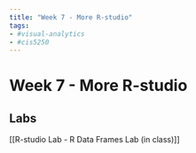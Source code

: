 ```yaml
---
title: "Week 7 - More R-studio"
tags:
- #visual-analytics 
- #cis5250 
---
```

# Week 7 - More R-studio



## Labs
[[R-studio Lab -  R Data Frames Lab (in class)]]